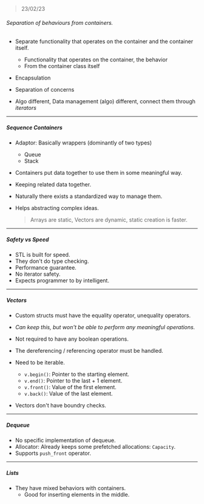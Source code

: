 > 23/02/23

###### Separation of behaviours from containers.
- Separate functionality that operates on the container and the container itself.
    - Functionality that operates on the container, the behavior
    - From the container class itself

- Encapsulation
- Separation of concerns
- Algo different, Data management (algo) different, connect them through *iterators*

---

##### Sequence Containers
- Adaptor: Basically wrappers (dominantly of two types)
    - Queue
    - Stack
- Containers put data together to use them in some meaningful way.

- Keeping related data together.
- Naturally there exists a standardized way to manage them.
- Helps abstracting complex ideas.
  
    > Arrays are static, Vectors are dynamic, static creation is faster.

---

##### Safety vs Speed

- STL is built for speed.
- They don't do type checking.
- Performance guarantee.
- No iterator safety.
- Expects programmer to by intelligent.

---

##### Vectors

- Custom structs must have the equality operator, unequality operators.
- *Can keep this, but won't be able to perform any meaningful operations.*
- Not required to have any boolean operations.
- The dereferencing / referencing operator must be handled.
- Need to be iterable.

    - `v.begin()`: Pointer to the starting element.
    - `v.end()`: Pointer to the last + 1 element.
    - `v.front()`: Value of the first element.
    - `v.back()`: Value of the last element.

- Vectors don't have boundry checks.

---

##### Dequeue

- No specific implementation of dequeue.
- Allocator: Already keeps some prefetched allocations: `Capacity`.
- Supports `push_front` operator.

---

##### Lists

- They have mixed behaviors with containers.
    - Good for inserting elements in the middle.